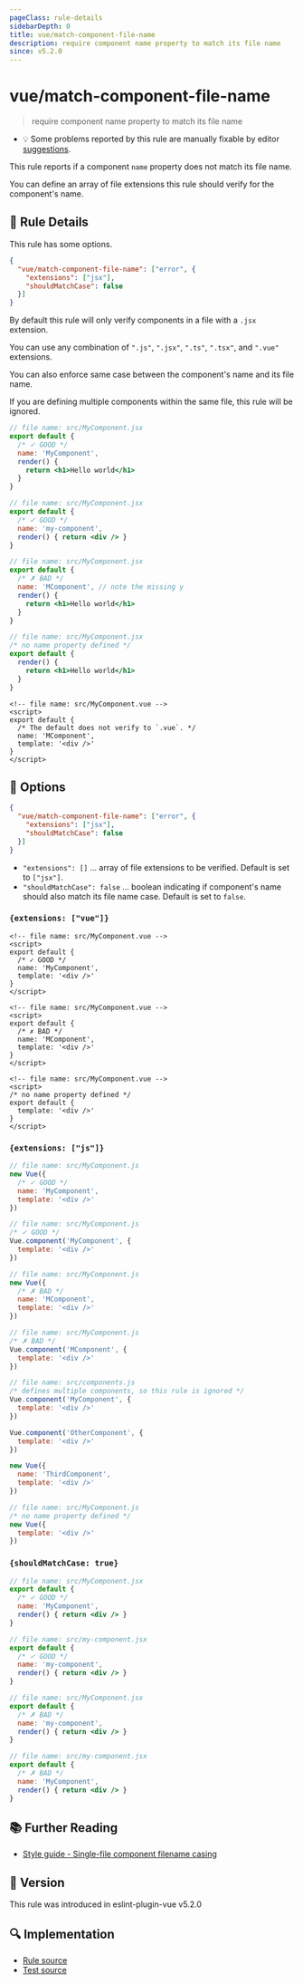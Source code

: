 ```yaml
---
pageClass: rule-details
sidebarDepth: 0
title: vue/match-component-file-name
description: require component name property to match its file name
since: v5.2.0
---
```


# vue/match-component-file-name

> require component name property to match its file name

- :bulb: Some problems reported by this rule are manually fixable by editor [suggestions](https://eslint.org/docs/developer-guide/working-with-rules#providing-suggestions).

This rule reports if a component `name` property does not match its file name.

You can define an array of file extensions this rule should verify for the component's name.

## :book: Rule Details

This rule has some options.

```json
{
  "vue/match-component-file-name": ["error", {
    "extensions": ["jsx"],
    "shouldMatchCase": false
  }]
}
```

By default this rule will only verify components in a file with a `.jsx` extension.

You can use any combination of `".js"`, `".jsx"`, `".ts"`, `".tsx"`, and `".vue"` extensions.

You can also enforce same case between the component's name and its file name.

If you are defining multiple components within the same file, this rule will be ignored.

<eslint-code-block filename="src/MyComponent.jsx" language="javascript" :rules="{'vue/match-component-file-name': ['error']}">

```jsx
// file name: src/MyComponent.jsx
export default {
  /* ✓ GOOD */
  name: 'MyComponent',
  render() {
    return <h1>Hello world</h1>
  }
}
```

</eslint-code-block>

<eslint-code-block filename="src/MyComponent.jsx" language="javascript" :rules="{'vue/match-component-file-name': ['error']}">

```jsx
// file name: src/MyComponent.jsx
export default {
  /* ✓ GOOD */
  name: 'my-component',
  render() { return <div /> }
}
```

</eslint-code-block>

<eslint-code-block filename="src/MyComponent.jsx" language="javascript" :rules="{'vue/match-component-file-name': ['error']}">

```jsx
// file name: src/MyComponent.jsx
export default {
  /* ✗ BAD */
  name: 'MComponent', // note the missing y
  render() {
    return <h1>Hello world</h1>
  }
}
```

</eslint-code-block>

<eslint-code-block filename="src/MyComponent.jsx" language="javascript" :rules="{'vue/match-component-file-name': ['error']}">

```jsx
// file name: src/MyComponent.jsx
/* no name property defined */
export default {
  render() {
    return <h1>Hello world</h1>
  }
}
```

</eslint-code-block>

<eslint-code-block filename="src/MyComponent.vue" :rules="{'vue/match-component-file-name': ['error']}">

```vue
<!-- file name: src/MyComponent.vue -->
<script>
export default {
  /* The default does not verify to `.vue`. */
  name: 'MComponent',
  template: '<div />'
}
</script>
```

</eslint-code-block>

## :wrench: Options

```json
{
  "vue/match-component-file-name": ["error", {
    "extensions": ["jsx"],
    "shouldMatchCase": false
  }]
}
```

- `"extensions": []` ... array of file extensions to be verified. Default is set to `["jsx"]`.
- `"shouldMatchCase": false` ... boolean indicating if component's name
  should also match its file name case. Default is set to `false`.

### `{extensions: ["vue"]}`

<eslint-code-block filename="src/MyComponent.vue" :rules="{'vue/match-component-file-name': ['error', {extensions: ['vue']}]}">

```vue
<!-- file name: src/MyComponent.vue -->
<script>
export default {
  /* ✓ GOOD */
  name: 'MyComponent',
  template: '<div />'
}
</script>
```

</eslint-code-block>

<eslint-code-block filename="src/MyComponent.vue" :rules="{'vue/match-component-file-name': ['error', {extensions: ['vue']}]}">

```vue
<!-- file name: src/MyComponent.vue -->
<script>
export default {
  /* ✗ BAD */
  name: 'MComponent',
  template: '<div />'
}
</script>
```

</eslint-code-block>

<eslint-code-block filename="src/MyComponent.vue" :rules="{'vue/match-component-file-name': ['error', {extensions: ['vue']}]}">

```vue
<!-- file name: src/MyComponent.vue -->
<script>
/* no name property defined */
export default {
  template: '<div />'
}
</script>
```

</eslint-code-block>

### `{extensions: ["js"]}`

<eslint-code-block filename="src/MyComponent.js" language="javascript" :rules="{'vue/match-component-file-name': ['error', {extensions: ['js']}]}">

```js
// file name: src/MyComponent.js
new Vue({
  /* ✓ GOOD */
  name: 'MyComponent',
  template: '<div />'
})
```

</eslint-code-block>

<eslint-code-block filename="src/MyComponent.js" language="javascript" :rules="{'vue/match-component-file-name': ['error', {extensions: ['js']}]}">

```js
// file name: src/MyComponent.js
/* ✓ GOOD */
Vue.component('MyComponent', {
  template: '<div />'
})
```

</eslint-code-block>

<eslint-code-block filename="src/MyComponent.js" language="javascript" :rules="{'vue/match-component-file-name': ['error', {extensions: ['js']}]}">

```js
// file name: src/MyComponent.js
new Vue({
  /* ✗ BAD */
  name: 'MComponent',
  template: '<div />'
})
```

</eslint-code-block>

<eslint-code-block filename="src/MyComponent.js" language="javascript" :rules="{'vue/match-component-file-name': ['error', {extensions: ['js']}]}">

```js
// file name: src/MyComponent.js
/* ✗ BAD */
Vue.component('MComponent', {
  template: '<div />'
})
```

</eslint-code-block>

<eslint-code-block filename="src/components.js" language="javascript" :rules="{'vue/match-component-file-name': ['error', {extensions: ['js']}]}">

```js
// file name: src/components.js
/* defines multiple components, so this rule is ignored */
Vue.component('MyComponent', {
  template: '<div />'
})

Vue.component('OtherComponent', {
  template: '<div />'
})

new Vue({
  name: 'ThirdComponent',
  template: '<div />'
})
```

</eslint-code-block>

<eslint-code-block filename="src/MyComponent.js" language="javascript" :rules="{'vue/match-component-file-name': ['error', {extensions: ['js']}]}">

```js
// file name: src/MyComponent.js
/* no name property defined */
new Vue({
  template: '<div />'
})
```

</eslint-code-block>

### `{shouldMatchCase: true}`

<eslint-code-block filename="src/MyComponent.jsx" language="javascript" :rules="{'vue/match-component-file-name': ['error',  {shouldMatchCase: true}]}">

```jsx
// file name: src/MyComponent.jsx
export default {
  /* ✓ GOOD */
  name: 'MyComponent',
  render() { return <div /> }
}
```

</eslint-code-block>

<eslint-code-block filename="src/my-component.jsx" language="javascript" :rules="{'vue/match-component-file-name': ['error',  {shouldMatchCase: true}]}">

```jsx
// file name: src/my-component.jsx
export default {
  /* ✓ GOOD */
  name: 'my-component',
  render() { return <div /> }
}
```

</eslint-code-block>

<eslint-code-block filename="src/MyComponent.jsx" language="javascript" :rules="{'vue/match-component-file-name': ['error', {shouldMatchCase: true}]}">

```jsx
// file name: src/MyComponent.jsx
export default {
  /* ✗ BAD */
  name: 'my-component',
  render() { return <div /> }
}
```

</eslint-code-block>

<eslint-code-block filename="src/my-component.jsx" language="javascript" :rules="{'vue/match-component-file-name': ['error', {shouldMatchCase: true}]}">

```jsx
// file name: src/my-component.jsx
export default {
  /* ✗ BAD */
  name: 'MyComponent',
  render() { return <div /> }
}
```

</eslint-code-block>

## :books: Further Reading

- [Style guide - Single-file component filename casing](https://vuejs.org/style-guide/rules-strongly-recommended.html#single-file-component-filename-casing)

## :rocket: Version

This rule was introduced in eslint-plugin-vue v5.2.0

## :mag: Implementation

- [Rule source](https://github.com/vuejs/eslint-plugin-vue/blob/master/lib/rules/match-component-file-name.js)
- [Test source](https://github.com/vuejs/eslint-plugin-vue/blob/master/tests/lib/rules/match-component-file-name.js)
